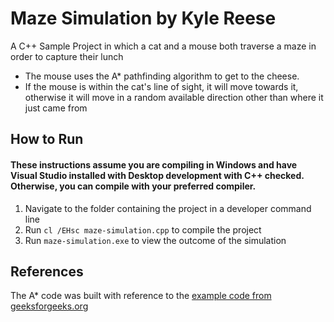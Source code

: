 # Maze Simulation by Kyle Reese

A C++ Sample Project in which a cat and a mouse both traverse a maze in order to capture their lunch

* The mouse uses the A* pathfinding algorithm to get to the cheese.
* If the mouse is within the cat's line of sight, it will move towards it, otherwise it will move in a random available direction other than where it just came from

## How to Run
#### These instructions assume you are compiling in Windows and have Visual Studio installed with Desktop development with C++ checked. Otherwise, you can compile with your preferred compiler.
1. Navigate to the folder containing the project in a developer command line
2. Run `cl /EHsc maze-simulation.cpp` to compile the project
3. Run `maze-simulation.exe` to view the outcome of the simulation

## References
The A* code was built with reference to the [example code from geeksforgeeks.org](https://www.geeksforgeeks.org/a-search-algorithm/)

